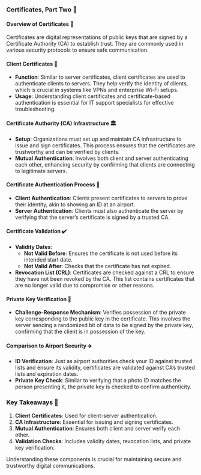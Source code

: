 ### Certificates, Part Two 🔐

#### **Overview of Certificates** 📜

Certificates are digital representations of public keys that are signed by a Certificate Authority (CA) to establish trust. They are commonly used in various security protocols to ensure safe communication. 

#### **Client Certificates** 🧾

- **Function**: Similar to server certificates, client certificates are used to authenticate clients to servers. They help verify the identity of clients, which is crucial in systems like VPNs and enterprise Wi-Fi setups.
- **Usage**: Understanding client certificates and certificate-based authentication is essential for IT support specialists for effective troubleshooting.

#### **Certificate Authority (CA) Infrastructure** 🏛️

- **Setup**: Organizations must set up and maintain CA infrastructure to issue and sign certificates. This process ensures that the certificates are trustworthy and can be verified by clients.
- **Mutual Authentication**: Involves both client and server authenticating each other, enhancing security by confirming that clients are connecting to legitimate servers.

#### **Certificate Authentication Process** 🛂

- **Client Authentication**: Clients present certificates to servers to prove their identity, akin to showing an ID at an airport.
- **Server Authentication**: Clients must also authenticate the server by verifying that the server’s certificate is signed by a trusted CA.

#### **Certificate Validation** ✔️

- **Validity Dates**:
  - **Not Valid Before**: Ensures the certificate is not used before its intended start date.
  - **Not Valid After**: Checks that the certificate has not expired.
- **Revocation List (CRL)**: Certificates are checked against a CRL to ensure they have not been revoked by the CA. This list contains certificates that are no longer valid due to compromise or other reasons.

#### **Private Key Verification** 🔑

- **Challenge-Response Mechanism**: Verifies possession of the private key corresponding to the public key in the certificate. This involves the server sending a randomized bit of data to be signed by the private key, confirming that the client is in possession of the key.

#### **Comparison to Airport Security** ✈️

- **ID Verification**: Just as airport authorities check your ID against trusted lists and ensure its validity, certificates are validated against CA’s trusted lists and expiration dates.
- **Private Key Check**: Similar to verifying that a photo ID matches the person presenting it, the private key is checked to confirm authenticity.

### **Key Takeaways** 📌

1. **Client Certificates**: Used for client-server authentication.
2. **CA Infrastructure**: Essential for issuing and signing certificates.
3. **Mutual Authentication**: Ensures both client and server verify each other.
4. **Validation Checks**: Includes validity dates, revocation lists, and private key verification.

Understanding these components is crucial for maintaining secure and trustworthy digital communications.